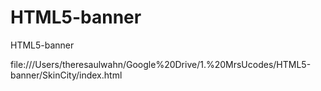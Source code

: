 # HTML5-banner
HTML5-banner

file:///Users/theresaulwahn/Google%20Drive/1.%20MrsUcodes/HTML5-banner/SkinCity/index.html
